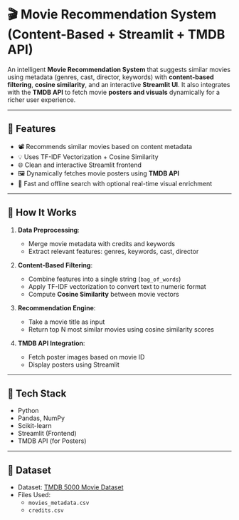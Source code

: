 # 🎬 Movie Recommendation System (Content-Based + Streamlit + TMDB API)

An intelligent **Movie Recommendation System** that suggests similar movies using metadata (genres, cast, director, keywords) with **content-based filtering**, **cosine similarity**, and an interactive **Streamlit UI**. It also integrates with the **TMDB API** to fetch movie **posters and visuals** dynamically for a richer user experience.

---

## 🚀 Features

- 📽️ Recommends similar movies based on content metadata
- 💡 Uses TF-IDF Vectorization + Cosine Similarity
- 🌐 Clean and interactive Streamlit frontend
- 🖼️ Dynamically fetches movie posters using **TMDB API**
- 🔎 Fast and offline search with optional real-time visual enrichment

---

## 🧠 How It Works

1. **Data Preprocessing**:
   - Merge movie metadata with credits and keywords
   - Extract relevant features: genres, keywords, cast, director

2. **Content-Based Filtering**:
   - Combine features into a single string (`bag_of_words`)
   - Apply TF-IDF vectorization to convert text to numeric format
   - Compute **Cosine Similarity** between movie vectors

3. **Recommendation Engine**:
   - Take a movie title as input
   - Return top N most similar movies using cosine similarity scores

4. **TMDB API Integration**:
   - Fetch poster images based on movie ID
   - Display posters using Streamlit

---

## 🧰 Tech Stack

- Python
- Pandas, NumPy
- Scikit-learn
- Streamlit (Frontend)
- TMDB API (for Posters)

---

## 📂 Dataset

- Dataset: [TMDB 5000 Movie Dataset](https://www.kaggle.com/datasets/tmdb/tmdb-movie-metadata)
- Files Used:
  - `movies_metadata.csv`
  - `credits.csv`
